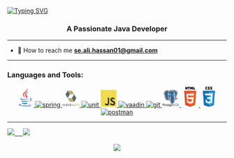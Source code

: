 <a href="https://git.io/typing-svg"><img src="https://readme-typing-svg.demolab.com?font=Fira+Code&weight=500&size=24&duration=2000&pause=1000&color=4C8AF7&random=false&width=435&lines=Hello!+I'm+Ali-Hassan." alt="Typing SVG" /></a>
<h3 align = "center">A Passionate Java Developer</h3>

---

- 📨 How to reach me **se.ali.hassan01@gmail.com**

---

<h3 align="left">Languages and Tools:</h3>
<div>
<p align="center"> 
<a href="https://www.java.com" target="_blank" rel="noreferrer"> <img src="https://raw.githubusercontent.com/devicons/devicon/master/icons/java/java-original.svg" alt="java" width="40" height="45"/> </a>
<a href="https://spring.io/" target="_blank" rel="noreferrer"> <img src="https://www.vectorlogo.zone/logos/springio/springio-icon.svg" alt="spring" width="40" height="40"/> </a> 
<a href="https://hibernate.org" target="_blank" rel="noreferrer"> <img src="https://raw.githubusercontent.com/devicons/devicon/master/icons/hibernate/hibernate-original-wordmark.svg" alt="hibernate" width="40" height="40"/> </a>
<a href="https://junit.org/junit5/" target="_blank" rel="noreferrer"> <img src="https://raw.githubusercontent.com/junit-team/junit5/86465f4f491219ad0c0cf9c64eddca7b0edeb86f/assets/img/junit5-logo.svg" alt="unit" width="35" height="40"/> </a> 
 <a href="https://www.javascript.com" target="_blank" rel="noreferrer"> <img src="https://raw.githubusercontent.com/devicons/devicon/master/icons/javascript/javascript-original.svg" alt="javascript" width="37" height="40"/> </a>
<a href="https://vaadin.com/" target="_blank" rel="noreferrer"> <img src="https://avatars.githubusercontent.com/u/1171922?s=200&v=4" alt="vaadin" width="40" height="40"/>
<a href="https://git-scm.com/" target="_blank" rel="noreferrer"> <img src="https://www.vectorlogo.zone/logos/git-scm/git-scm-icon.svg" alt="git" width="40" height="40"/> </a>
<a href="https://www.postgresql.org" target="_blank" rel="noreferrer"> <img src="https://raw.githubusercontent.com/devicons/devicon/master/icons/postgresql/postgresql-original-wordmark.svg" alt="postgresql" width="40" height="40"/> </a>
<a href="https://www.w3.org/html/" target="_blank" rel="noreferrer"> <img src="https://raw.githubusercontent.com/devicons/devicon/master/icons/html5/html5-original-wordmark.svg" alt="html5" width="40" height="47"/> </a>
<a href="https://www.w3schools.com/css/" target="_blank" rel="noreferrer"> <img src="https://raw.githubusercontent.com/devicons/devicon/master/icons/css3/css3-original-wordmark.svg" alt="css3" width="40" height="47"/> </a> 
<a href="https://postman.com" target="_blank" rel="noreferrer"> <img src="https://www.vectorlogo.zone/logos/getpostman/getpostman-icon.svg" alt="postman" width="40" height="40"/>

 </p>
 </div>

 ---

<div class='container'>
<img style="height: auto; width: 50%;" class="img" src="https://github-readme-stats-8pc9.vercel.app/api?username=Ali-Hassan33&theme=dark&show_icons=true" />
&nbsp;
&nbsp;
<img style="height: auto; width: 38%;" class="img" src="https://github-readme-stats-8pc9.vercel.app/api/top-langs/?username=Ali-Hassan33&layout=compact&theme=dark" /></div>
</div>

<br>

<div align = "center">
 <img src = "https://streak-stats.demolab.com/?user=Ali-Hassan33&theme=dark">
</div>

